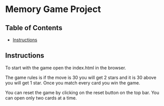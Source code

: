 # Memory Game Project

## Table of Contents

* [Instructions](#instructions)

## Instructions
To start with the game open the index.html in the browser.

The game rules is if the move is 30 you will get 2 stars and it is 30 above you will get 1 star.
Once you match every card  you win the game.

You can reset the game by clicking on the reset button on the top bar.
You can open only two cards at a time.

